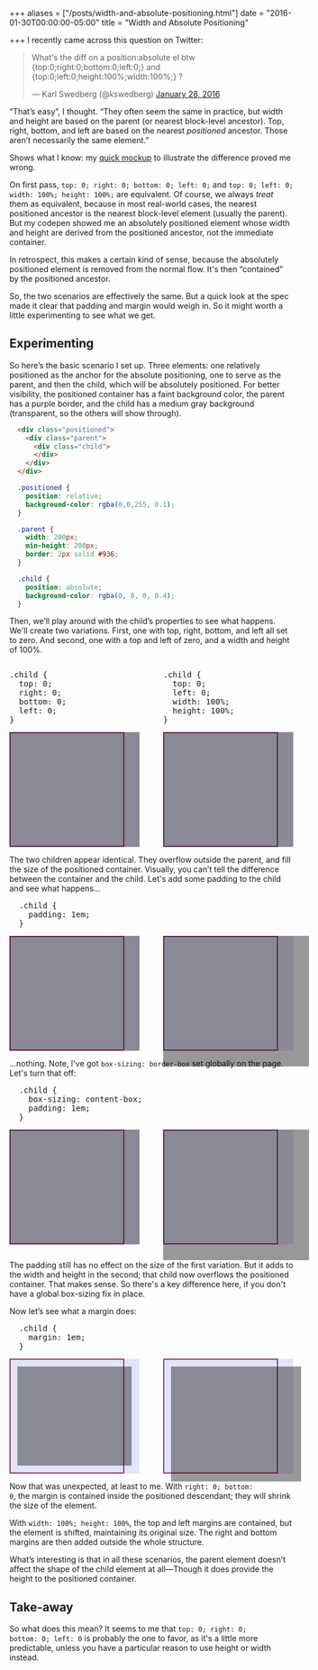 +++
aliases = ["/posts/width-and-absolute-positioning.html"]
date = "2016-01-30T00:00:00-05:00"
title = "Width and Absolute Positioning"

+++
I recently came across this question on Twitter:
<blockquote class="twitter-tweet" lang="en"><p lang="en" dir="ltr">What&#39;s the diff on a position:absolute el btw {top:0;right:0;bottom:0;left:0;} and {top:0;left:0;height:100%;width:100%;} ?</p>&mdash; Karl Swedberg (@kswedberg) <a href="https://twitter.com/kswedberg/status/692720642580295681">January 28, 2016</a></blockquote>
<script async src="//platform.twitter.com/widgets.js" charset="utf-8"></script>
<!--more-->

“That’s easy”, I thought. “They often seem the same in practice, but width and height are based on the parent (or nearest block-level ancestor). Top, right, bottom, and left are based on the nearest <em>positioned</em> ancestor. Those aren’t necessarily the same element.”

Shows what I know: my <a href="http://codepen.io/keithjgrant/pen/obddgy">quick mockup</a> to illustrate the difference proved me wrong.

On first pass, <code>top: 0; right: 0; bottom: 0; left: 0;</code> and <code>top: 0; left: 0; width: 100%; height: 100%;</code> are equivalent. Of course, we always <em>treat</em> them as equivalent, because in most real-world cases, the nearest positioned ancestor is the nearest block-level element (usually the parent). But my codepen showed me an absolutely positioned element whose width and height are derived from the positioned ancestor, not the immediate container.

In retrospect, this makes a certain kind of sense, because the absolutely positioned element is removed from the normal flow. It's then “contained” by the positioned ancestor.

So, the two scenarios are effectively the same. But a quick look at the spec made it clear that padding and margin would weigh in. So it might worth a little experimenting to see what we get.

## Experimenting

So here’s the basic scenario I set up. Three elements: one relatively positioned as the anchor for the absolute positioning, one to serve as the parent, and then the child, which will be absolutely positioned. For better visibility, the positioned container has a faint background color, the parent has a purple border, and the child has a medium gray background (transparent, so the others will show through).

```html
  <div class="positioned">
    <div class="parent">
      <div class="child">
      </div>
    </div>
  </div>
```

```css
  .positioned {
    position: relative;
    background-color: rgba(0,0,255, 0.1);
  }

  .parent {
    width: 200px;
    min-height: 200px;
    border: 2px solid #936;
  }

  .child {
    position: absolute;
    background-color: rgba(0, 0, 0, 0.4);
  }
```

Then, we’ll play around with the child’s properties to see what happens. We'll create two variations. First, one with top, right, bottom, and left all set to zero. And second, one with a top and left of zero, and a width and height of 100%.

<div class="demo demo--basic">
  <div class="demo-col">
    <pre class="prettyprint">.child {
  top: 0;
  right: 0;
  bottom: 0;
  left: 0;
}
</pre>
    <div class="demo-1 positioned">
      <div class="parent">
        <div class="child"></div>
      </div>
    </div>
  </div>
  <div class="demo-col">
    <pre class="prettyprint">.child {
  top: 0;
  left: 0;
  width: 100%;
  height: 100%;
}</pre>
    <div class="demo-2 positioned">
      <div class="parent">
        <div class="child"></div>
      </div>
    </div>
  </div>
</div>

The two children appear identical. They overflow outside the parent, and fill the size of the positioned container. Visually, you can’t tell the difference between the container and the child. Let's add some padding to the child and see what happens...

<pre class="prettyprint">
  .child {
    padding: 1em;
  }
</pre>
  <div class="demo demo--padding">
    <div class="demo-col">
      <div class="demo-1 positioned">
        <div class="parent">
          <div class="child"></div>
        </div>
      </div>
    </div>
    <div class="demo-col">
      <div class="demo-2 positioned">
        <div class="parent">
          <div class="child"></div>
        </div>
      </div>
    </div>
  </div>

...nothing. Note, I've got <code>box-sizing: border-box</code> set globally on the page. Let's turn that off:
<pre class="prettyprint">
  .child {
    box-sizing: content-box;
    padding: 1em;
  }
</pre>

<div class="demo demo--padding-2">
  <div class="demo-col">
    <div class="demo-1 positioned">
      <div class="parent">
        <div class="child"></div>
      </div>
    </div>
  </div>
  <div class="demo-col">
    <div class="demo-2 positioned">
      <div class="parent">
        <div class="child"></div>
      </div>
    </div>
  </div>
</div>

The padding still has no effect on the size of the first variation. But it adds to the width and height in the second; that child now overflows the positioned container. That makes sense. So there's a key difference here, if you don't have a global box-sizing fix in place.

Now let’s see what a margin does:

<pre class="prettyprint">
  .child {
    margin: 1em;
  }
</pre>

<div class="demo demo--margin">
  <div class="demo-col">
    <div class="demo-1 positioned">
      <div class="parent">
        <div class="child"></div>
      </div>
    </div>
  </div>
  <div class="demo-col">
    <div class="demo-2 positioned">
      <div class="parent">
        <div class="child"></div>
      </div>
    </div>
  </div>
</div>

Now that was unexpected, at least to me. With <code>right: 0; bottom: 0</code>, the margin is contained inside the positioned descendant; they will shrink the size of the element.

With <code>width: 100%; height: 100%</code>, the top and left margins are contained, but the element is shifted, maintaining its original size. The right and bottom margins are then added outside the whole structure.

What’s interesting is that in all these scenarios, the parent element doesn’t affect the shape of the child element at all&mdash;Though it does provide the height to the positioned container.

## Take-away

So what does this mean? It seems to me that <code>top: 0; right: 0; bottom: 0; left: 0</code> is probably the one to favor, as it's a little more predictable, unless you have a particular reason to use height or width instead.

<style type="text/css">
  .demo-col {
    margin: 1em 0;
  }
  @media screen and (min-width: 900px) {
    .demo {
      display: flex;
      flex-flow: space-between;
      margin: 1em 0;
    }

    .demo-col {
      flex: 1;
      margin: 0;
    }
    .demo-col:not(:first-child) {
      margin-left: 3em;
    }
  }

  .demo .positioned {
    position: relative;
    background-color: rgba(0,0,255, 0.1);
  }
  .demo .parent {
    width: 200px;
    min-height: 200px;
    border: 2px solid #936;
  }
  .demo .child {
    position: absolute;
    top: 0;
    left: 0;
    background-color: rgba(0, 0, 0, 0.4);
  }

  .demo-1 .child {
    right: 0;
    bottom: 0;
  }

  .demo-2 .child {
    width: 100%;
    height: 100%;
  }

  .demo--padding .child {
    padding: 1em;
  }

  .demo--padding-2 {
    margin-bottom: 2em;
  }
  .demo--padding-2 .child {
    box-sizing: content-box;
    padding: 1em;
  }

  .demo--margin .child {
    margin: 1em;
  }
</style>
